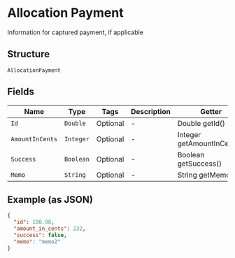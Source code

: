 
# Allocation Payment

Information for captured payment, if applicable

## Structure

`AllocationPayment`

## Fields

| Name | Type | Tags | Description | Getter | Setter |
|  --- | --- | --- | --- | --- | --- |
| `Id` | `Double` | Optional | - | Double getId() | setId(Double id) |
| `AmountInCents` | `Integer` | Optional | - | Integer getAmountInCents() | setAmountInCents(Integer amountInCents) |
| `Success` | `Boolean` | Optional | - | Boolean getSuccess() | setSuccess(Boolean success) |
| `Memo` | `String` | Optional | - | String getMemo() | setMemo(String memo) |

## Example (as JSON)

```json
{
  "id": 108.98,
  "amount_in_cents": 232,
  "success": false,
  "memo": "memo2"
}
```

